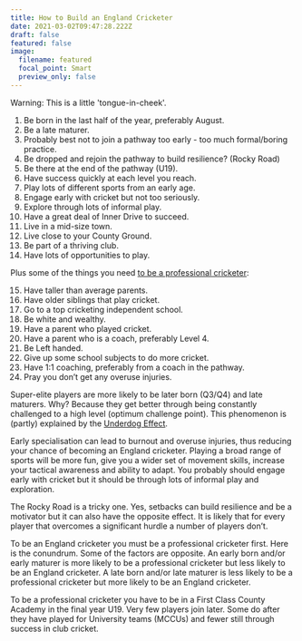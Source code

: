 ```yaml
---
title: How to Build an England Cricketer
date: 2021-03-02T09:47:28.222Z
draft: false
featured: false
image:
  filename: featured
  focal_point: Smart
  preview_only: false
---
```

Warning: This is a little 'tongue-in-cheek'.

1. Be born in the last half of the year, preferably August.
2. Be a late maturer.
3. Probably best not to join a pathway too early - too much formal/boring practice.
4. Be dropped and rejoin the pathway to build resilience? (Rocky Road)
5. Be there at the end of the pathway (U19).
6. Have success quickly at each level you reach.
7. Play lots of different sports from an early age.
8. Engage early with cricket but not too seriously.
9. Explore through lots of informal play.
10. Have a great deal of Inner Drive to succeed.
11. Live in a mid-size town.
12. Live close to your County Ground.
13. Be part of a thriving club.
14. Have lots of opportunities to play.

Plus some of the things you need [to be a professional cricketer](https://onemoresummer.co.uk/post/how-to-build-a-professional-cricketer/):

15. Have taller than average parents.
16. Have older siblings that play cricket.
17. Go to a top cricketing independent school.
18. Be white and wealthy.
19. Have a parent who played cricket.
20. Have a parent who is a coach, preferably Level 4.
21. Be Left handed.
22. Give up some school subjects to do more cricket.
23. Have 1:1 coaching, preferably from a coach in the pathway.
24. Pray you don’t get any overuse injuries.

Super-elite players are more likely to be later born (Q3/Q4) and late maturers. Why? Because they get better through being constantly challenged to a high level (optimum challenge point). This phenomenon is (partly) explained by the [Underdog Effect](https://onemoresummer.co.uk/post/what-is-the-underdog-effect/).

Early specialisation can lead to burnout and overuse injuries, thus reducing your chance of becoming an England cricketer. Playing a broad range of sports will be more fun, give you a wider set of movement skills, increase your tactical awareness and ability to adapt. You probably should engage early with cricket but it should be through lots of informal play and exploration.

The Rocky Road is a tricky one. Yes, setbacks can build resilience and be a motivator but it can also have the opposite effect. It is likely that for every player that overcomes a significant hurdle a number of players don’t.

To be an England cricketer you must be a professional cricketer first. Here is the conundrum. Some of the factors are opposite. An early born and/or early maturer is more likely to be a professional cricketer but less likely to be an England cricketer. A late born and/or late maturer is less likely to be a professional cricketer but more likely to be an England cricketer.

To be a professional cricketer you have to be in a First Class County Academy in the final year U19. Very few players join later. Some do after they have played for University teams (MCCUs) and fewer still through success in club cricket.